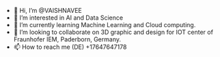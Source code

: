 - 👋 Hi, I’m @VAISHNAVEE
- 👀 I’m interested in AI and Data Science
- 🌱 I’m currently learning Machine Learning and Cloud computing.
- 💞️ I’m looking to collaborate on 3D graphic and design for IOT center of Fraunhofer IEM, Paderborn, Germany.
- 📫 How to reach me (DE) +17647647178
<!---
VAISHNAVEE/VAISHNAVEE is a ✨ special ✨ repository because its `README.md` (this file) appears on your GitHub profile.
You can click the Preview link to take a look at your changes.
--->
